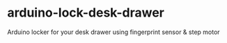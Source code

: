 # arduino-lock-desk-drawer
Arduino locker for your desk drawer using fingerprint sensor &amp; step motor
